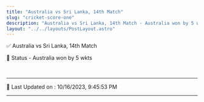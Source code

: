 ```yaml
---
title: "Australia vs Sri Lanka, 14th Match"
slug: "cricket-score-one"
description: "Australia vs Sri Lanka, 14th Match - Australia won by 5 wkts."
layout: "../../layouts/PostLayout.astro"
--- 
```


✅ Australia vs Sri Lanka, 14th Match

📑 Status - Australia won by 5 wkts

<br />

***

📝 Last Updated on : 10/16/2023, 9:45:53 PM

***

